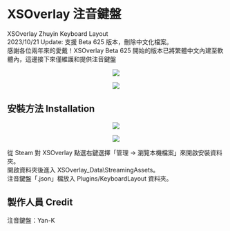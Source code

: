 # XSOverlay 注音鍵盤
XSOverlay Zhuyin Keyboard Layout <br>
2023/10/21 Update: 支援 Beta 625 版本，刪除中文化檔案。<br>
感謝各位兩年來的愛戴！XSOverlay Beta 625 開始的版本已將繁體中文內建至軟體內，這邊接下來僅維護和提供注音鍵盤<br>

<p align="center">
	<img src="https://i.imgur.com/H1Is5l9.jpg" />
</p>

<p align="center">
	<img src="https://i.imgur.com/CvKt02D.jpg" />
</p>

## 安裝方法 Installation

<p align="center">
	<img src="https://i.imgur.com/R2Hpm6w.jpg" />
</p>

<p align="center">
	<img src="https://i.imgur.com/TXqdG3i.jpg" />
</p>

從 Steam 對 XSOverlay 點選右鍵選擇「管理 -> 瀏覽本機檔案」來開啟安裝資料夾。<br>
開啟資料夾後進入 XSOverlay_Data\StreamingAssets。<br>
注音鍵盤「.json」檔放入 Plugins/KeyboardLayout 資料夾。


## 製作人員 Credit
注音鍵盤：Yan-K
